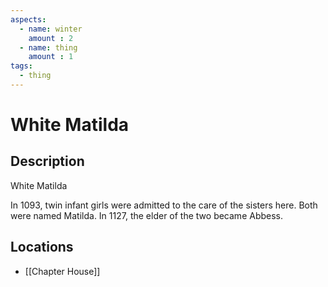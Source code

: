 ```yaml
---
aspects: 
  - name: winter
    amount : 2
  - name: thing
    amount : 1
tags:
  - thing
---
```


# White Matilda

## Description
White Matilda

In 1093, twin infant girls were admitted to the care of the sisters here. Both were named Matilda. In 1127, the elder of the two became Abbess.
## Locations
- [[Chapter House]]